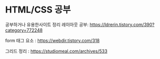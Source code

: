# HTML/CSS 공부
공부하거나 유용한사이트 정리
레이아웃 공부: https://ldrerin.tistory.com/390?category=772248

form 태그 요소 : https://webdir.tistory.com/318

그리드 정리 : https://studiomeal.com/archives/533
